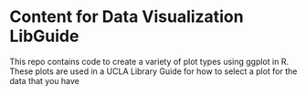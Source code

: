 # Content for Data Visualization LibGuide

This repo contains code to create a variety of plot types using ggplot in R. These plots are used in a UCLA Library Guide for how to select a plot for the data that you have
